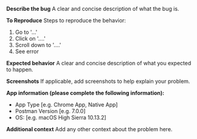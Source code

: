 <!--
Please read through the [guidelines](https://github.com/postmanlabs/postman-app-support#guidelines-for-reporting-issues) before creating a new issue.
-->

**Describe the bug**
A clear and concise description of what the bug is.

**To Reproduce**
Steps to reproduce the behavior:
1. Go to '...'
2. Click on '....'
3. Scroll down to '....'
4. See error

**Expected behavior**
A clear and concise description of what you expected to happen.

**Screenshots**
If applicable, add screenshots to help explain your problem.

**App information (please complete the following information):**
 - App Type [e.g. Chrome App, Native App]
 - Postman Version [e.g. 7.0.0]
 - OS: [e.g. macOS High Sierra 10.13.2]

**Additional context**
Add any other context about the problem here.
